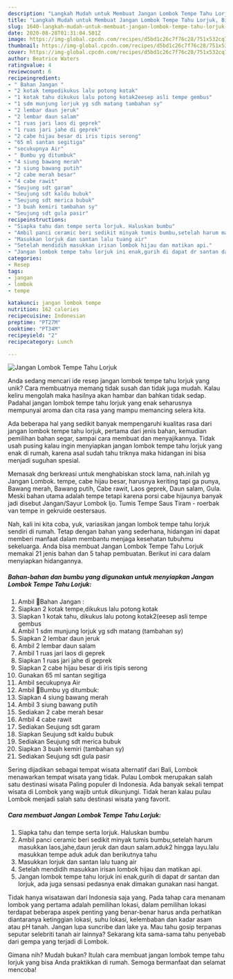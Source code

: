 ```yaml
---
description: "Langkah Mudah untuk Membuat Jangan Lombok Tempe Tahu Lorjuk, Bikin Ngiler"
title: "Langkah Mudah untuk Membuat Jangan Lombok Tempe Tahu Lorjuk, Bikin Ngiler"
slug: 1640-langkah-mudah-untuk-membuat-jangan-lombok-tempe-tahu-lorjuk-bikin-ngiler
date: 2020-08-28T01:31:04.501Z
image: https://img-global.cpcdn.com/recipes/d5bd1c26c7f76c28/751x532cq70/jangan-lombok-tempe-tahu-lorjuk-foto-resep-utama.jpg
thumbnail: https://img-global.cpcdn.com/recipes/d5bd1c26c7f76c28/751x532cq70/jangan-lombok-tempe-tahu-lorjuk-foto-resep-utama.jpg
cover: https://img-global.cpcdn.com/recipes/d5bd1c26c7f76c28/751x532cq70/jangan-lombok-tempe-tahu-lorjuk-foto-resep-utama.jpg
author: Beatrice Waters
ratingvalue: 4
reviewcount: 6
recipeingredient:
- " Bahan Jangan "
- "2 kotak tempedikukus lalu potong kotak"
- "1 kotak tahu dikukus lalu potong kotak2eesep asli tempe gembus"
- "1 sdm munjung lorjuk yg sdh matang tambahan sy"
- "2 lembar daun jeruk"
- "2 lembar daun salam"
- "1 ruas jari laos di geprek"
- "1 ruas jari jahe di geprek"
- "2 cabe hijau besar di iris tipis serong"
- "65 ml santan segitiga"
- "secukupnya Air"
- " Bumbu yg ditumbuk"
- "4 siung bawang merah"
- "3 siung bawang putih"
- "2 cabe merah besar"
- "4 cabe rawit"
- "Seujung sdt garam"
- "Seujung sdt kaldu bubuk"
- "Seujung sdt merica bubuk"
- "3 buah kemiri tambahan sy"
- "Seujung sdt gula pasir"
recipeinstructions:
- "Siapka tahu dan tempe serta lorjuk. Haluskan bumbu"
- "Ambil panci ceramic beri sedikit minyak tumis bumbu,setelah harum masukkan laos,jahe,daun jeruk dan daun salam.aduk2 hingga layu.lalu masukkan tempe aduk aduk dan berikutnya tahu"
- "Masukkan lorjuk dan santan lalu tuang air"
- "Setelah mendidih masukkan irisan lombok hijau dan matikan api."
- "Jangan lombok tempe tahu lorjuk ini enak,gurih di dapat dr santan dan lorjuk, ada juga sensasi pedasnya enak dimakan gunakan nasi hangat."
categories:
- Resep
tags:
- jangan
- lombok
- tempe

katakunci: jangan lombok tempe 
nutrition: 162 calories
recipecuisine: Indonesian
preptime: "PT27M"
cooktime: "PT34M"
recipeyield: "2"
recipecategory: Lunch

---
```



![Jangan Lombok Tempe Tahu Lorjuk](https://img-global.cpcdn.com/recipes/d5bd1c26c7f76c28/751x532cq70/jangan-lombok-tempe-tahu-lorjuk-foto-resep-utama.jpg)

Anda sedang mencari ide resep jangan lombok tempe tahu lorjuk yang unik? Cara membuatnya memang tidak susah dan tidak juga mudah. Kalau keliru mengolah maka hasilnya akan hambar dan bahkan tidak sedap. Padahal jangan lombok tempe tahu lorjuk yang enak seharusnya mempunyai aroma dan cita rasa yang mampu memancing selera kita.

Ada beberapa hal yang sedikit banyak mempengaruhi kualitas rasa dari jangan lombok tempe tahu lorjuk, pertama dari jenis bahan, kemudian pemilihan bahan segar, sampai cara membuat dan menyajikannya. Tidak usah pusing kalau ingin menyiapkan jangan lombok tempe tahu lorjuk yang enak di rumah, karena asal sudah tahu triknya maka hidangan ini bisa menjadi suguhan spesial.

Memasak dng berkreasi untuk menghabiskan stock lama, nah.inilah yg Jangan Lombok. tempe, cabe hijau besar, harusnya keriting tapi ga punya, Bawang merah, Bawang putih, Cabe rawit, Laos geprek, Daun salam, Gula. Meski bahan utama adalah tempe tetapi karena porsi cabe hijaunya banyak jadi disebut Jangan/Sayur Lombok Ijo. Tumis Tempe Saus Tiram - roerbak van tempe in gekruide oestersaus.


Nah, kali ini kita coba, yuk, variasikan jangan lombok tempe tahu lorjuk sendiri di rumah. Tetap dengan bahan yang sederhana, hidangan ini dapat memberi manfaat dalam membantu menjaga kesehatan tubuhmu sekeluarga. Anda bisa membuat Jangan Lombok Tempe Tahu Lorjuk memakai 21 jenis bahan dan 5 tahap pembuatan. Berikut ini cara dalam menyiapkan hidangannya.

<!--inarticleads1-->

##### Bahan-bahan dan bumbu yang digunakan untuk menyiapkan Jangan Lombok Tempe Tahu Lorjuk:

1. Ambil  🥀Bahan Jangan :
1. Siapkan 2 kotak tempe,dikukus lalu potong kotak
1. Siapkan 1 kotak tahu, dikukus lalu potong kotak2(eesep asli tempe gembus
1. Ambil 1 sdm munjung lorjuk yg sdh matang (tambahan sy)
1. Siapkan 2 lembar daun jeruk
1. Ambil 2 lembar daun salam
1. Ambil 1 ruas jari laos di geprek
1. Siapkan 1 ruas jari jahe di geprek
1. Siapkan 2 cabe hijau besar di iris tipis serong
1. Gunakan 65 ml santan segitiga
1. Ambil secukupnya Air
1. Ambil  🥀Bumbu yg ditumbuk:
1. Siapkan 4 siung bawang merah
1. Ambil 3 siung bawang putih
1. Sediakan 2 cabe merah besar
1. Ambil 4 cabe rawit
1. Sediakan Seujung sdt garam
1. Siapkan Seujung sdt kaldu bubuk
1. Sediakan Seujung sdt merica bubuk
1. Siapkan 3 buah kemiri (tambahan sy)
1. Sediakan Seujung sdt gula pasir


Sering dijadikan sebagai tempat wisata alternatif dari Bali, Lombok menawarkan tempat wisata yang tidak. Pulau Lombok merupakan salah satu destinasi wisata Paling populer di Indonesia. Ada banyak sekali tempat wisata di Lombok yang wajib untuk dikunjungi. Tidak heran kalau pulau Lombok menjadi salah satu destinasi wisata yang favorit. 

<!--inarticleads2-->

##### Cara membuat Jangan Lombok Tempe Tahu Lorjuk:

1. Siapka tahu dan tempe serta lorjuk. Haluskan bumbu
1. Ambil panci ceramic beri sedikit minyak tumis bumbu,setelah harum masukkan laos,jahe,daun jeruk dan daun salam.aduk2 hingga layu.lalu masukkan tempe aduk aduk dan berikutnya tahu
1. Masukkan lorjuk dan santan lalu tuang air
1. Setelah mendidih masukkan irisan lombok hijau dan matikan api.
1. Jangan lombok tempe tahu lorjuk ini enak,gurih di dapat dr santan dan lorjuk, ada juga sensasi pedasnya enak dimakan gunakan nasi hangat.


Tidak hanya wisatawan dari Indonesia saja yang. Pada tahap cara menanam lombok yang pertama adalah pemilihan lokasi, dalam pemilihan lokasi terdapat beberapa aspek penting yang benar-benar harus anda perhatikan diantaranya ketinggian lokasi, suhu lokasi, kelembaban dan kadar asam atau pH tanah. Jangan lupa suncribe dan lake ya. Mau tahu gosip terpanas seputar selebriti tanah air lainnya? Sekarang kita sama-sama tahu penyebab dari gempa yang terjadi di Lombok. 

Gimana nih? Mudah bukan? Itulah cara membuat jangan lombok tempe tahu lorjuk yang bisa Anda praktikkan di rumah. Semoga bermanfaat dan selamat mencoba!
